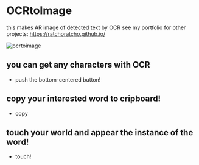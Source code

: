 # OCRtoImage
this makes AR image of detected text by OCR
see my portfolio for other projects: https://ratchoratcho.github.io/


![ocrtoimage](https://user-images.githubusercontent.com/29427676/52282681-4d506300-29a4-11e9-9cda-9c93d4ab2a6e.gif)

## you can get any characters with OCR
- push the bottom-centered button!

## copy your interested word to cripboard!
- copy

## touch your world and appear the instance of the word!
- touch!
